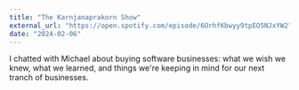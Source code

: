```yaml
---
title: "The Karnjanaprakorn Show"
external_url: "https://open.spotify.com/episode/6OrhfKbwyy9tpEO5NJxYW2"
date: "2024-02-06"
---
```


I chatted with Michael about buying software businesses: what we wish we knew, what we learned, and things we're keeping in mind for our next tranch of businesses.
